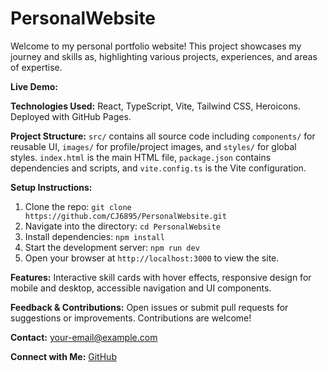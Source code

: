 # PersonalWebsite

Welcome to my personal portfolio website! This project showcases my journey and skills as, highlighting various projects, experiences, and areas of expertise.

**Live Demo:** 

**Technologies Used:** React, TypeScript, Vite, Tailwind CSS, Heroicons. Deployed with GitHub Pages.

**Project Structure:** `src/` contains all source code including `components/` for reusable UI, `images/` for profile/project images, and `styles/` for global styles. `index.html` is the main HTML file, `package.json` contains dependencies and scripts, and `vite.config.ts` is the Vite configuration.

**Setup Instructions:**  
1. Clone the repo: `git clone https://github.com/CJ6895/PersonalWebsite.git`  
2. Navigate into the directory: `cd PersonalWebsite`  
3. Install dependencies: `npm install`  
4. Start the development server: `npm run dev`  
5. Open your browser at `http://localhost:3000` to view the site.

**Features:** Interactive skill cards with hover effects, responsive design for mobile and desktop, accessible navigation and UI components.

**Feedback & Contributions:** Open issues or submit pull requests for suggestions or improvements. Contributions are welcome!

**Contact:** [your-email@example.com](mailto:carlosjoan.6895@gmail.com)

**Connect with Me:** [GitHub](https://github.com/CJ6895)
